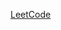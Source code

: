 [LeetCode](https://leetcode.com/problems/count-the-number-of-complete-components/?envType=daily-question&envId=2025-03-22)